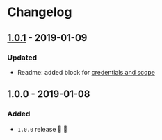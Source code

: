 # Changelog


## [1.0.1](https://github.com/fs-opensource/hapi-auth-multiple-strategies/compare/v1.0.0...v1.0.1) - 2019-01-09

### Updated
- Readme: added block for [credentials and scope](https://github.com/fs-opensource/hapi-auth-multiple-strategies#credentials--scope)


## 1.0.0 - 2019-01-08

### Added
- `1.0.0` release 🚀 🎉
